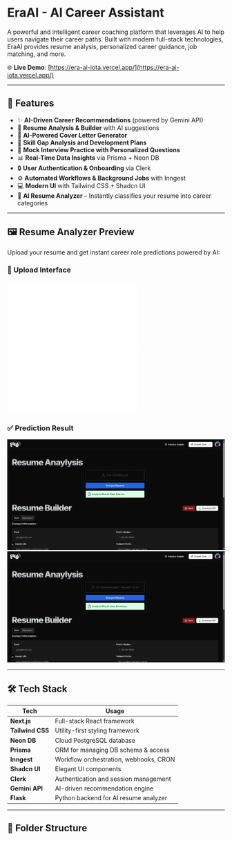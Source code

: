 # EraAI - AI Career Assistant

A powerful and intelligent career coaching platform that leverages AI to help users navigate their career paths. Built with modern full-stack technologies, EraAI provides resume analysis, personalized career guidance, job matching, and more.

🌐 **Live Demo**: [https://era-ai-iota.vercel.app/](https://era-ai-iota.vercel.app/)

---

## 🚀 Features

* ✨ **AI-Driven Career Recommendations** (powered by Gemini API)
* 📝 **Resume Analysis & Builder** with AI suggestions
* 📩 **AI-Powered Cover Letter Generator**
* 🎯 **Skill Gap Analysis and Development Plans**
* 🎤 **Mock Interview Practice with Personalized Questions**
* 📊 **Real-Time Data Insights** via Prisma + Neon DB
* 🔒 **User Authentication & Onboarding** via Clerk
* ⚙️ **Automated Workflows & Background Jobs** with Inngest
* 💻 **Modern UI** with Tailwind CSS + Shadcn UI
* 🧠 **AI Resume Analyzer** – Instantly classifies your resume into career categories

---

## 🖼️ Resume Analyzer Preview

Upload your resume and get instant career role predictions powered by AI:

### 📝 Upload Interface

![Resume Upload 1](assets/YUGTHUMMAR.pdf)
![Resume Upload 2](assets/FSWD.pdf)

### ✅ Prediction Result

![Prediction Result 1](./assets/1.png)
![Prediction Result 1](./assets/2.png)

---

## 🛠️ Tech Stack

| Tech             | Usage                                  |
| ---------------- | -------------------------------------- |
| **Next.js**      | Full-stack React framework             |
| **Tailwind CSS** | Utility-first styling framework        |
| **Neon DB**      | Cloud PostgreSQL database              |
| **Prisma**       | ORM for managing DB schema & access    |
| **Inngest**      | Workflow orchestration, webhooks, CRON |
| **Shadcn UI**    | Elegant UI components                  |
| **Clerk**        | Authentication and session management  |
| **Gemini API**   | AI-driven recommendation engine        |
| **Flask**        | Python backend for AI resume analyzer  |

---

## 📁 Folder Structure

